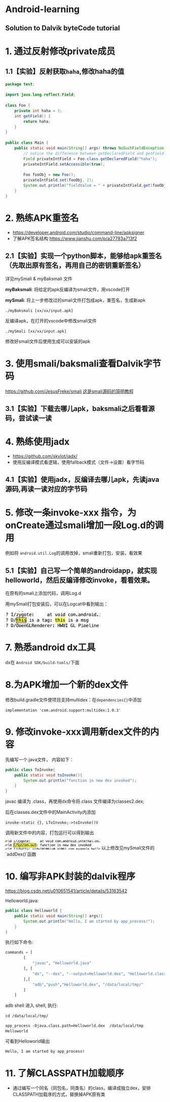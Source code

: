 # Android-learning
## Solution to Dalvik byteCode tutorial
# 1. 通过反射修改private成员

## 1.1【实验】反射获取`haha`,修改haha的值

```Java
package test;

import java.lang.reflect.Field;

class Foo {
    private int haha = 3;
    int getField() {
        return haha;
    }
}

public class Main {
    public static void main(String[] args) throws NoSuchFieldException, IllegalAccessException {
        // notice the difference between getDeclaredField and getField
        Field privateIntField = Foo.class.getDeclaredField("haha");
        privateIntField.setAccessible(true);

        Foo fooObj = new Foo();
        privateIntField.set(fooObj, 2);
        System.out.println("fieldValue = " + privateIntField.get(fooObj));
    }
}
```

# 2. 熟练APK重签名
* https://developer.android.com/studio/command-line/apksigner
* 了解APK签名结构 https://www.jianshu.com/p/a27783a713f2

## 2.1【实验】实现一个python脚本，能够给apk重签名（先取出原有签名，再用自己的密钥重新签名）
详见mySmali & myBaksmali 文件

**myBaksmali**: 将给定的apk反编译为smali文件，用vscode打开

**mySmali**: 将上一步修改过的smali文件打包成apk，重签名，生成新apk

`./myBaksmali [xx/xx/input.apk]`

反编译apk，在打开的vscode中修改smali文件

`./mySmali [xx/xx/input.apk]`

修改好smali文件后使用生成可以安装的apk

# 3. 使用smali/baksmali查看Dalvik字节码
https://github.com/JesusFreke/smali
[这是smali源码的简明教程](https://www.52pojie.cn/thread-395689-1-1.html)

## 3.1【实验】下载去哪儿apk，baksmali之后看看源码，尝试读一读

# 4. 熟练使用jadx
* https://github.com/skylot/jadx/
* 使用反编译模式看逻辑，使用fallback模式（文件->设置）看字节码
  
## 4.1【实验】使用jadx，反编译去哪儿apk，先读java源码,再读一读对应的字节码

# 5. 修改一条invoke-xxx 指令，为onCreate通过smali增加一段Log.d的调用
例如将 `android.util.Log`的调用改掉，smali重新打包，安装，看效果

## 5.1【实验】自己写一个简单的androidapp，就实现helloworld，然后反编译修改invoke，看看效果。
在原有的smali上添加代码，调用Log.d

用mySmali打包安装后，可以在Logcat中看到输出：

<img src="Log.d.png" height="50" width="300">


# 7. 熟悉android dx工具
dx在 `Android SDK/build-tools/`下面

# 8.为APK增加一个新的dex文件 
修改build.gradle文件使项目支持multidex：在`dependencies{}`中添加

`implementation 'com.android.support:multidex:1.0.3'`
# 9. 修改invoke-xxx调用新dex文件的内容
先编写一个.java文件， 内容如下：
```java
public class ToInvoke{
    public static void toInvoke(){
        System.out.println("function in new dex invoked");
    }
}
```
javac 编译为 .class，再使用dx命令将.class 文件编译为classes2.dex;

后在classes.dex文件中的MainActivity内添加

`invoke-static {}, LToInvoke;->toInvoke()V`

调用新文件中的内容，打包运行可以得到输出

<img src="newdex.png" height="30" width="300">
以上修改见mySmali文件的`addDex()`函数

# 10. 编写非APK封装的dalvik程序
https://blog.csdn.net/u010651541/article/details/53163542

Helloworld.java:
```Java
public class Helloworld {
    public static void main(String[] args){
        System.out.println("Hello, I am started by app_process!");
    }
}
```
执行如下命令:
```python
commands = [
        [
            "javac", "Helloworld.java"
        ], [
            "dx", "--dex", "--output=Helloworld.dex", "Helloworld.class"
        ],[
            "adb","push","Helloworld.dex", "/data/local/tmp/"
        ]
    ]
```
adb shell 进入 shell, 执行:

`cd /data/local/tmp/`

`app_process -Djava.class.path=Helloworld.dex  /data/local/tmp Helloworld`

可看到Helloworld输出
```
Hello, I am started by app_process!
```
# 11. 了解CLASSPATH加载顺序
* 通过编写一个同名（同包名，同类名）的class，编译成独立dex，安排CLASSPATH加载序的方式，替换掉APK原有类